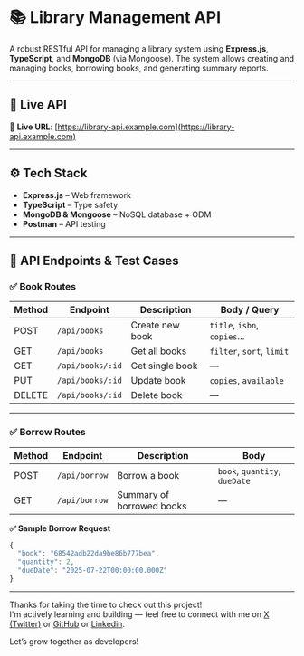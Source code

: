 # 📚 Library Management API

A robust RESTful API for managing a library system using **Express.js**, **TypeScript**, and **MongoDB** (via Mongoose). The system allows creating and managing books, borrowing books, and generating summary reports.

---

## 🚀 Live API

🔗 **Live URL**: [https://library-api.example.com](https://library-api.example.com)

---

## ⚙️ Tech Stack

- **Express.js** – Web framework
- **TypeScript** – Type safety
- **MongoDB & Mongoose** – NoSQL database + ODM
- **Postman** – API testing

---

## 🧪 API Endpoints & Test Cases

### ✅ Book Routes

| Method | Endpoint         | Description     | Body / Query                 |
| ------ | ---------------- | --------------- | ---------------------------- |
| POST   | `/api/books`     | Create new book | `title`, `isbn`, `copies`... |
| GET    | `/api/books`     | Get all books   | `filter`, `sort`, `limit`    |
| GET    | `/api/books/:id` | Get single book | —                            |
| PUT    | `/api/books/:id` | Update book     | `copies`, `available`        |
| DELETE | `/api/books/:id` | Delete book     | —                            |

---

### ✅ Borrow Routes

| Method | Endpoint      | Description               | Body                          |
| ------ | ------------- | ------------------------- | ----------------------------- |
| POST   | `/api/borrow` | Borrow a book             | `book`, `quantity`, `dueDate` |
| GET    | `/api/borrow` | Summary of borrowed books | —                             |

**✅ Sample Borrow Request**

```ts
{
  "book": "68542adb22da9be86b777bea",
  "quantity": 2,
  "dueDate": "2025-07-22T00:00:00.000Z"
}
```

---

Thanks for taking the time to check out this project!  
I'm actively learning and building — feel free to connect with me on [X (Twitter)](https://x.com/idev_sumon) or [GitHub](https://github.com/sumon-chandra) or [Linkedin](https://www.linkedin.com/in/sumonchandra).

Let’s grow together as developers!
